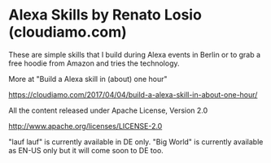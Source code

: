 # Alexa Skills by Renato Losio (cloudiamo.com)


These are simple skills that I build during Alexa events in Berlin or to grab a free hoodie from Amazon and tries the technology. 


More at "Build a Alexa skill in (about) one hour"

https://cloudiamo.com/2017/04/04/build-a-alexa-skill-in-about-one-hour/

All the content released under Apache License, Version 2.0 

http://www.apache.org/licenses/LICENSE-2.0

"lauf lauf" is currently available in DE only. "Big World" is currently available as EN-US only but it will come soon to DE too.


